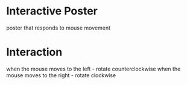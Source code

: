# Interactive Poster
poster that responds to mouse movement

# Interaction 
when the mouse moves to the left - rotate counterclockwise
when the mouse moves to the right - rotate clockwise